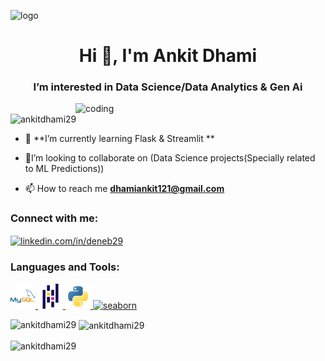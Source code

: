 ![logo](https://png.pngtree.com/background/20210710/original/pngtree-taobao-vector-cartoon-technology-computer-storage-information-cloud-communication-poster-picture-image_1012768.jpg)
<h1 align="center">Hi 👋, I'm Ankit Dhami</h1>
<h3 align="center">I’m interested in Data Science/Data Analytics & Gen Ai</h3>

<img align="right" alt="coding" width ="400" src="https://media.tenor.com/BqbIhT4Mb7cAAAAd/programmer-rounded-edges.gif">

<p align="left"> <img src="https://komarev.com/ghpvc/?username=ankitdhami29&label=Profile%20views&color=0e75b6&style=flat" alt="ankitdhami29" /> </p>

- 🌱 **I’m currently learning Flask & Streamlit **

- 📝I’m looking to collaborate on (Data Science projects(Specially related to ML Predictions))

- 📫 How to reach me **dhamiankit121@gmail.com**

<h3 align="left">Connect with me:</h3>
<p align="left">
<a href="https://linkedin.com/in/linkedin.com/in/deneb29" target="blank"><img align="center" src="https://raw.githubusercontent.com/rahuldkjain/github-profile-readme-generator/master/src/images/icons/Social/linked-in-alt.svg" alt="linkedin.com/in/deneb29" height="30" width="40" /></a>
</p>

<h3 align="left">Languages and Tools:</h3>
<p align="left"> <a href="https://www.mysql.com/" target="_blank" rel="noreferrer"> <img src="https://raw.githubusercontent.com/devicons/devicon/master/icons/mysql/mysql-original-wordmark.svg" alt="mysql" width="40" height="40"/> </a> <a href="https://pandas.pydata.org/" target="_blank" rel="noreferrer"> <img src="https://raw.githubusercontent.com/devicons/devicon/2ae2a900d2f041da66e950e4d48052658d850630/icons/pandas/pandas-original.svg" alt="pandas" width="40" height="40"/> </a> <a href="https://www.python.org" target="_blank" rel="noreferrer"> <img src="https://raw.githubusercontent.com/devicons/devicon/master/icons/python/python-original.svg" alt="python" width="40" height="40"/> </a> <a href="https://seaborn.pydata.org/" target="_blank" rel="noreferrer"> <img src="https://seaborn.pydata.org/_images/logo-mark-lightbg.svg" alt="seaborn" width="40" height="40"/> </a> </p>

<p><img align="left" src="https://github-readme-stats.vercel.app/api/top-langs?username=ankitdhami29&show_icons=true&locale=en&layout=compact" alt="ankitdhami29" /></p>

<p>&nbsp;<img align="center" src="https://github-readme-stats.vercel.app/api?username=ankitdhami29&show_icons=true&locale=en" alt="ankitdhami29" /></p>

<p><img align="center" src="https://github-readme-streak-stats.herokuapp.com/?user=ankitdhami29&" alt="ankitdhami29" /></p>
